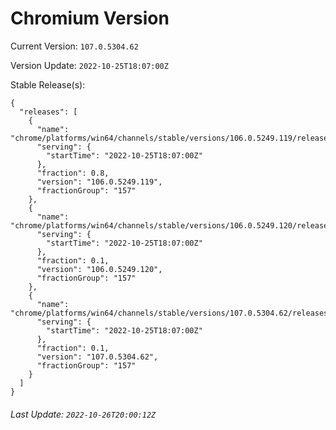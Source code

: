 # Chromium Version

Current Version: `107.0.5304.62`

Version Update: `2022-10-25T18:07:00Z`

Stable Release(s):
```
{
  "releases": [
    {
      "name": "chrome/platforms/win64/channels/stable/versions/106.0.5249.119/releases/1666721220",
      "serving": {
        "startTime": "2022-10-25T18:07:00Z"
      },
      "fraction": 0.8,
      "version": "106.0.5249.119",
      "fractionGroup": "157"
    },
    {
      "name": "chrome/platforms/win64/channels/stable/versions/106.0.5249.120/releases/1666721220",
      "serving": {
        "startTime": "2022-10-25T18:07:00Z"
      },
      "fraction": 0.1,
      "version": "106.0.5249.120",
      "fractionGroup": "157"
    },
    {
      "name": "chrome/platforms/win64/channels/stable/versions/107.0.5304.62/releases/1666721220",
      "serving": {
        "startTime": "2022-10-25T18:07:00Z"
      },
      "fraction": 0.1,
      "version": "107.0.5304.62",
      "fractionGroup": "157"
    }
  ]
}
```

###### Last Update: `2022-10-26T20:00:12Z`
